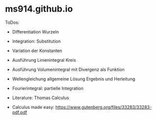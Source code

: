 # ms914.github.io

ToDos:

- Differentiation Wurzeln
- Integration: Substitution
- Variation der Konstanten
- Ausführung Linienintegral Kreis
- Ausführung Volumenintegral mit Divergenz als Funktion
- Wellengleichung allgemeine Lösung Ergebnis und Herleitung
- Fourierintegral: partielle Integration

- Literature: Thomas Calculus
- Calculus made easy: https://www.gutenberg.org/files/33283/33283-pdf.pdf
